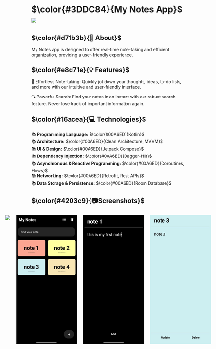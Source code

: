 # $\color{#3DDC84}{My Notes  App}$  <img height="40" src="https://user-images.githubusercontent.com/25181517/117269608-b7dcfb80-ae58-11eb-8e66-6cc8753553f0.png" />

## $\color{#d71b3b}{🚀 About}$

My Notes app is designed to offer real-time note-taking and efficient organization, providing a user-friendly experience.


## $\color{#e8d71e}{💡 Features}$

📝 Effortless Note-taking: Quickly jot down your thoughts, ideas, to-do lists, and more with our intuitive and user-friendly interface.

🔍 Powerful Search: Find your notes in an instant with our robust search feature. Never lose track of important information again.


## $\color{#16acea}{💻 Technologies}$

📚 <b>Programming Language:</b> $\color{#00A6ED}{Kotlin}$
<br>
📚 <b>Architecture:</b> $\color{#00A6ED}{Clean Architecture, MVVM}$ 
<br>
📚 <b>UI & Design:</b> $\color{#00A6ED}{Jetpack Compose}$
<br>
📚 <b>Dependency Injection:</b> $\color{#00A6ED}{Dagger-Hilt}$   
📚 <b>Asynchronous & Reactive Programming:</b> $\color{#00A6ED}{Coroutines, Flows}$
<br>
📚 <b>Networking:</b> $\color{#00A6ED}{Retrofit, Rest APIs}$    
📚 <b>Data Storage & Persistence:</b> $\color{#00A6ED}{Room Database}$ 

## $\color{#4203c9}{📷Screenshots}$
<div style="display: flex; justify-content: center;">
 <img src="https://github.com/abdelrahmanmohamed19/My-Notes/master/Screenshots/1.jpeg" width="200" hspace="10" vspace="10">
<img src="https://github.com/abdelrahmanmohamed19/My-Notes/blob/master/Screenshots/2.jpeg" width="200" hspace="10" vspace="10">
 <img src="https://github.com/abdelrahmanmohamed19/My-Notes/blob/master/Screenshots/3.jpeg" width="200" hspace="10" vspace="10">
 <img src="https://github.com/abdelrahmanmohamed19/My-Notes/blob/master/Screenshots/4.jpeg" width="200" hspace="10" vspace="10">
  </div>
